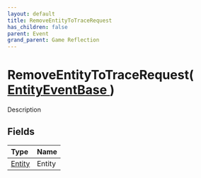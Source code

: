 ```yaml
---
layout: default
title: RemoveEntityToTraceRequest
has_children: false
parent: Event
grand_parent: Game Reflection
---
```

# RemoveEntityToTraceRequest( [ EntityEventBase ](/riftbreaker-wiki/docs/game-reflection/events/entity_event_base/) )
Description 

## Fields

| Type | Name |
|:----------|:--------------|
| [Entity](/riftbreaker-wiki/docs/game-reflection/classes/entity/) | Entity |

